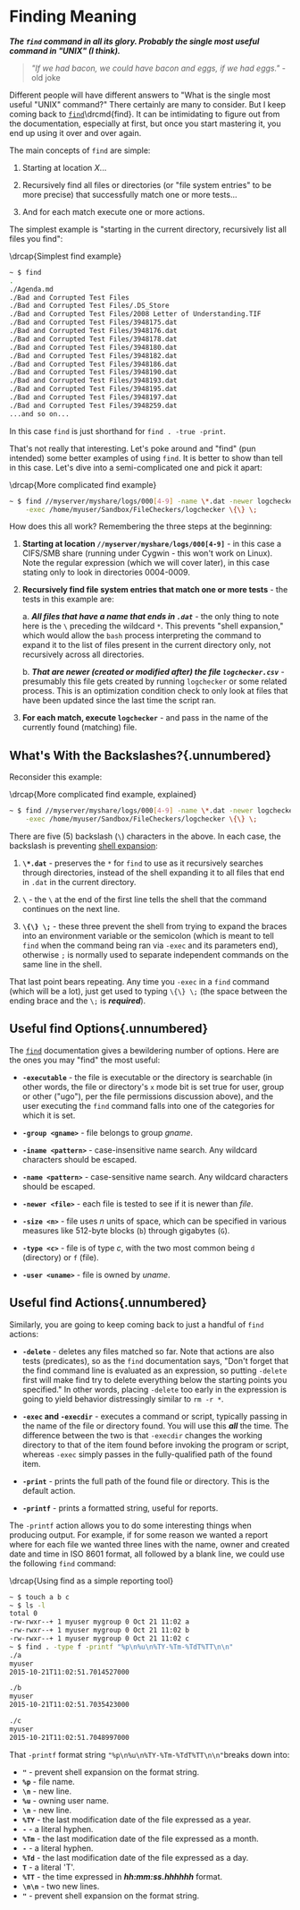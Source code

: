 
# Finding Meaning

***The `find` command in all its glory. Probably the single most useful
command in "UNIX" (I think).***

> *"If we had bacon, we could have bacon and eggs, if we had eggs."* - old
> joke

Different people will have different answers to "What is the single most
useful "UNIX" command?" There certainly are many to consider. But I keep
coming back to [`find`](http://linux.die.net/man/1/find)\drcmd{find}. It can
be intimidating to figure out from the documentation, especially at first,
but once you start mastering it, you end up using it over and over again.

The main concepts of `find` are simple:

1. Starting at location *X*...

2. Recursively find all files or directories (or "file system entries" to
be more precise) that successfully match one or more tests...

3. And for each match execute one or more actions.

The simplest example is "starting in the current directory, recursively
list all files you find":

\drcap{Simplest find example}
```bash
~ $ find
.
./Agenda.md
./Bad and Corrupted Test Files
./Bad and Corrupted Test Files/.DS_Store
./Bad and Corrupted Test Files/2008 Letter of Understanding.TIF
./Bad and Corrupted Test Files/3948175.dat
./Bad and Corrupted Test Files/3948176.dat
./Bad and Corrupted Test Files/3948178.dat
./Bad and Corrupted Test Files/3948180.dat
./Bad and Corrupted Test Files/3948182.dat
./Bad and Corrupted Test Files/3948186.dat
./Bad and Corrupted Test Files/3948190.dat
./Bad and Corrupted Test Files/3948193.dat
./Bad and Corrupted Test Files/3948195.dat
./Bad and Corrupted Test Files/3948197.dat
./Bad and Corrupted Test Files/3948259.dat
...and so on...
```

In this case `find` is just shorthand for `find . -true -print`.

That's not really that interesting. Let's poke around and "find" (pun
intended) some better examples of using `find`. It is better to show than
tell in this case. Let's dive into a semi-complicated one and pick it
apart:

\drcap{More complicated find example}
```bash
~ $ find //myserver/myshare/logs/000[4-9] -name \*.dat -newer logchecker.csv \
    -exec /home/myuser/Sandbox/FileCheckers/logchecker \{\} \;
```

How does this all work? Remembering the three steps at the beginning:

1. **Starting at location `//myserver/myshare/logs/000[4-9]`** - in this
case a CIFS/SMB share (running under Cygwin - this won't work on Linux).
Note the regular expression (which we will cover later), in this case
stating only to look in directories 0004-0009.

2. **Recursively find file system entries that match one or more tests** -
the tests in this example are:

    a. ***All files that have a name that ends in `.dat`*** - the only
    thing to note here is the `\` preceding the wildcard `*`. This
    prevents "shell expansion," which would allow the `bash` process
    interpreting the command to expand it to the list of files present in
    the current directory only, not recursively across all directories.

    b. ***That are newer (created or modified after) the file
    `logchecker.csv`*** - presumably this file gets created by running
    `logchecker` or some related process. This is an optimization
    condition check to only look at files that have been updated since the
    last time the script ran.

3. **For each match, execute `logchecker`** - and pass in the name of the
currently found (matching) file.

## What's With the Backslashes?{.unnumbered}

Reconsider this example:

\drcap{More complicated find example, explained}
```bash
~ $ find //myserver/myshare/logs/000[4-9] -name \*.dat -newer logchecker.csv \
    -exec /home/myuser/Sandbox/FileCheckers/logchecker \{\} \;
```
          
There are five (5) backslash (`\`) characters in the above. In each case,
the backslash is preventing [shell
expansion](http://www.tldp.org/LDP/Bash-Beginners-Guide/html/sect_03_04.html):

1. **`\*.dat`** - preserves the `*` for `find` to use as it recursively
searches through directories, instead of the shell expanding it to all
files that end in `.dat` in the current directory.

2. **`\`** - the `\` at the end of the first line tells the shell that the
command continues on the next line.

3. **`\{\} \;`** - these three prevent the shell from trying to expand the
braces into an environment variable or the semicolon (which is meant to
tell `find` when the command being ran via `-exec` and its parameters end),
otherwise `;` is normally used to separate independent commands on the same
line in the shell.

That last point bears repeating. Any time you `-exec` in a `find`
command (which will be a lot), just get used to typing `\{\} \;` (the
space between the ending brace and the `\;` is ***required***).

## Useful find Options{.unnumbered}

The [`find`](http://linux.die.net/man/1/find) documentation gives a
bewildering number of options. Here are the ones you may "find" the most
useful:

* **`-executable`** - the file is executable or the directory is searchable
(in other words, the file or directory's `x` mode bit is set true for user,
group or other ("ugo"), per the file permissions discussion above), and the
user executing the `find` command falls into one of the categories for
which it is set.

* **`-group <gname>`** - file belongs to group *gname*.

* **`-iname <pattern>`** - case-insensitive name search. Any wildcard
characters should be escaped.

* **`-name <pattern>`** - case-sensitive name search. Any wildcard
characters should be escaped.

* **`-newer <file>`** - each file is tested to see if it is newer than
*file*.

* **`-size <n>`** - file uses *n* units of space, which can be specified in
various measures like 512-byte blocks (`b`) through gigabytes (`G`).

* **`-type <c>`** - file is of type *c*, with the two most common being
`d` (directory) or `f` (file).

* **`-user <uname>`** - file is owned by *uname*.

## Useful find Actions{.unnumbered}

Similarly, you are going to keep coming back to just a handful of `find`
actions:

* **`-delete`** - deletes any files matched so far. Note that actions are
also tests (predicates), so as the `find` documentation says, "Don't forget
that the find command line is evaluated as an expression, so putting
`-delete` first will make find try to delete everything below the starting
points you specified." In other words, placing `-delete` too early in the
expression is going to yield behavior distressingly similar to `rm -r *`.

* **`-exec` and `-execdir`** - executes a command or script, typically
passing in the name of the file or directory found. You will use this
***all*** the time. The difference between the two is that `-execdir`
changes the working directory to that of the item found before invoking
the program or script, whereas `-exec` simply passes in the fully-qualified
path of the found item.

* **`-print`** - prints the full path of the found file or directory. This
is the default action.

* **`-printf`** - prints a formatted string, useful for reports.

The `-printf` action allows you to do some interesting things when
producing output. For example, if for some reason we wanted a report
where for each file we wanted three lines with the name, owner and
created date and time in ISO 8601 format, all followed by a blank
line, we could use the following `find` command:

\drcap{Using find as a simple reporting tool}
```bash
~ $ touch a b c
~ $ ls -l
total 0
-rw-rwxr--+ 1 myuser mygroup 0 Oct 21 11:02 a
-rw-rwxr--+ 1 myuser mygroup 0 Oct 21 11:02 b
-rw-rwxr--+ 1 myuser mygroup 0 Oct 21 11:02 c
~ $ find . -type f -printf "%p\n%u\n%TY-%Tm-%TdT%TT\n\n"
./a
myuser
2015-10-21T11:02:51.7014527000

./b
myuser
2015-10-21T11:02:51.7035423000

./c
myuser
2015-10-21T11:02:51.7048997000
```

That `-printf` format string `"%p\n%u\n%TY-%Tm-%TdT%TT\n\n"`breaks down
into:

* **`"`** - prevent shell expansion on the format string.
* **`%p`** - file name.
* **`\n`** - new line.
* **`%u`** - owning user name.
* **`\n`** - new line.
* **`%TY`** - the last modification date of the file expressed as a year.
* **`-`** - a literal hyphen. 
* **`%Tm`** - the last modification date of the file expressed as a month.
* **`-`** - a literal hyphen. 
* **`%Td`** - the last modification date of the file expressed as a day.
* **`T`** - a literal 'T'.
* **`%TT`** - the time expressed in ***hh:mm:ss.hhhhhh*** format.
* **`\n\n`** - two new lines.
* **`"`** - prevent shell expansion on the format string.